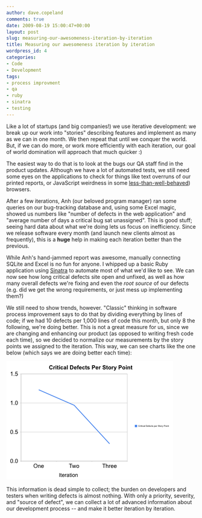 ```yaml
---
author: dave.copeland
comments: true
date: 2009-08-19 15:00:47+00:00
layout: post
slug: measuring-our-awesomeness-iteration-by-iteration
title: Measuring our awesomeness iteration by iteration
wordpress_id: 4
categories:
- Code
- Development
tags:
- process improvment
- qa
- ruby
- sinatra
- testing
---
```



Like a lot of startups (and big companies!) we use iterative development: we break up our work into "stories" describing features and implement as many as we can in one month.  We then repeat that until we conquer the world.  But, if we can do more, or work more efficiently with each iteration, our goal of world domination will approach that much quicker :)






The easiest way to do that is to look at the bugs our QA staff find in the product updates.  Although we have a lot of automated tests, we still need some eyes on the applications to check for things like text overruns of our printed reports, or JavaScript weirdness in some [less-than-well-behaved](http://blog.digg.com/?p=878)) browsers.






After a few iterations, Anh (our beloved program manager) ran some queries on our bug-tracking database and, using some Excel magic, showed us numbers like "number of defects in the web application" and "average number of days a critical bug sat unassigned".  This is good stuff; seeing hard data about what we're doing lets us focus on inefficiency.  Since we release software every month (and launch new clients almost as frequently), this is a **huge** help in making each iteration better than the previous.






While Anh's hand-jammed report was awesome, manually connecting SQLite and Excel is no fun for anyone.  I whipped up a basic Ruby application using [Sinatra](http://www.sinatrarb.com/) to automate most of what we'd like to see.  We can now see how long critical defects site open and unfixed, as well as how many overall defects we're fixing and even the _root source_ of our defects (e.g. did we get the wrong requirements, or just mess up implementing them?) 






We still need to show trends, however.  "Classic" thinking in software process improvement says to do that by dividing everything by lines of code; if we had 10 defects per 1,000 lines of code this month, but only 8 the following, we're doing better.  This is not a great measure for us, since we are changing and enhancing our product (as opposed to writing fresh code each time), so we decided to normalize our measurements by the story points we assigned to the iteration.  This way, we can see charts like the one below (which says we are doing better each time):



![Metrics Chart](/img/MetricsChart.png)



This information is dead simple to collect; the burden on developers and testers when writing defects is almost nothing.  With only a priority, severity, and "source of defect", we can collect a lot of advanced information about our development process -- and make it better iteration by iteration.




